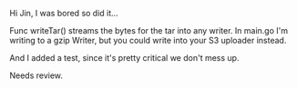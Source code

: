 Hi Jin, I was bored so did it...

Func writeTar() streams the bytes for the tar into any writer. In main.go I'm writing to a gzip Writer, but you could write into your S3 uploader instead.

And I added a test, since it's pretty critical we don't mess up.

Needs review.
